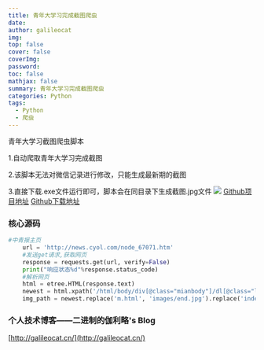 ```yaml
---
title: 青年大学习完成截图爬虫
date: 
author: galileocat
img: 
top: false
cover: false
coverImg: 
password: 
toc: false
mathjax: false
summary: 青年大学习完成截图爬虫
categories: Python
tags:
  - Python
  - 爬虫
---
```

青年大学习截图爬虫脚本

1.自动爬取青年大学习完成截图

2.该脚本无法对微信记录进行修改，只能生成最新期的截图

3.直接下载.exe文件运行即可，脚本会在同目录下生成截图.jpg文件
![](https://cdn.jsdelivr.net/gh/QiYi92/ImageHost/img/202108072043652.jpeg)
[Github项目地址](https://github.com/QiYi92/Youth_Learning_Reptile)
[Github下载地址](https://github.com/QiYi92/Youth_Learning_Reptile/releases)

### 核心源码
```python
#中青报主页
    url = 'http://news.cyol.com/node_67071.htm'
    #发送get请求,获取网页
    response = requests.get(url, verify=False)
    print("响应状态%d"%response.status_code)
    #解析网页
    html = etree.HTML(response.text)
    newest = html.xpath('/html/body/div[@class="mianbody"]/dl[@class="listMM"]/dd[@class="picB"]/ul[@class="movie-list"]/li[1]/a/@href')[0]
    img_path = newest.replace('m.html', 'images/end.jpg').replace('index.html', 'images/end.jpg')
```


### 个人技术博客——二进制的伽利略's Blog
[http://galileocat.cn/](http://galileocat.cn/)